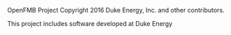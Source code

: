 OpenFMB Project Copyright 2016 Duke Energy, Inc. and other contributors.

This project includes software developed at Duke Energy

